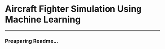 # Aircraft Fighter Simulation Using Machine Learning
----------------------------------------------------
### Preaparing Readme...
